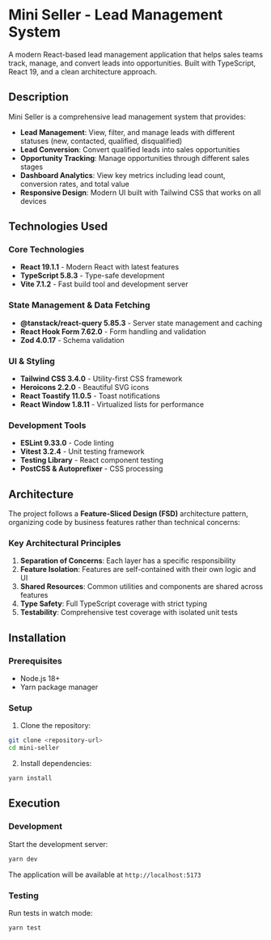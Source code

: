 # Mini Seller - Lead Management System

A modern React-based lead management application that helps sales teams track, manage, and convert leads into opportunities. Built with TypeScript, React 19, and a clean architecture approach.

## Description

Mini Seller is a comprehensive lead management system that provides:

- **Lead Management**: View, filter, and manage leads with different statuses (new, contacted, qualified, disqualified)
- **Lead Conversion**: Convert qualified leads into sales opportunities
- **Opportunity Tracking**: Manage opportunities through different sales stages
- **Dashboard Analytics**: View key metrics including lead count, conversion rates, and total value
- **Responsive Design**: Modern UI built with Tailwind CSS that works on all devices

## Technologies Used

### Core Technologies

- **React 19.1.1** - Modern React with latest features
- **TypeScript 5.8.3** - Type-safe development
- **Vite 7.1.2** - Fast build tool and development server

### State Management & Data Fetching

- **@tanstack/react-query 5.85.3** - Server state management and caching
- **React Hook Form 7.62.0** - Form handling and validation
- **Zod 4.0.17** - Schema validation

### UI & Styling

- **Tailwind CSS 3.4.0** - Utility-first CSS framework
- **Heroicons 2.2.0** - Beautiful SVG icons
- **React Toastify 11.0.5** - Toast notifications
- **React Window 1.8.11** - Virtualized lists for performance

### Development Tools

- **ESLint 9.33.0** - Code linting
- **Vitest 3.2.4** - Unit testing framework
- **Testing Library** - React component testing
- **PostCSS & Autoprefixer** - CSS processing

## Architecture

The project follows a **Feature-Sliced Design (FSD)** architecture pattern, organizing code by business features rather than technical concerns:

### Key Architectural Principles

1. **Separation of Concerns**: Each layer has a specific responsibility
2. **Feature Isolation**: Features are self-contained with their own logic and UI
3. **Shared Resources**: Common utilities and components are shared across features
4. **Type Safety**: Full TypeScript coverage with strict typing
5. **Testability**: Comprehensive test coverage with isolated unit tests

## Installation

### Prerequisites

- Node.js 18+
- Yarn package manager

### Setup

1. Clone the repository:

```bash
git clone <repository-url>
cd mini-seller
```

2. Install dependencies:

```bash
yarn install
```

## Execution

### Development

Start the development server:

```bash
yarn dev
```

The application will be available at `http://localhost:5173`

### Testing

Run tests in watch mode:

```bash
yarn test
```
